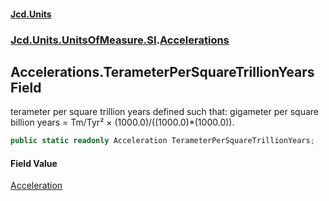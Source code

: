#### [Jcd.Units](index 'index')
### [Jcd.Units.UnitsOfMeasure.SI](Jcd.Units.UnitsOfMeasure.SI 'Jcd.Units.UnitsOfMeasure.SI').[Accelerations](Accelerations 'Jcd.Units.UnitsOfMeasure.SI.Accelerations')

## Accelerations.TerameterPerSquareTrillionYears Field

terameter per square trillion years defined such that: gigameter per square billion years = Tm/Tyr² ×
(1000.0)/((1000.0)*(1000.0)).

```csharp
public static readonly Acceleration TerameterPerSquareTrillionYears;
```

#### Field Value
[Acceleration](Acceleration 'Jcd.Units.UnitTypes.Acceleration')